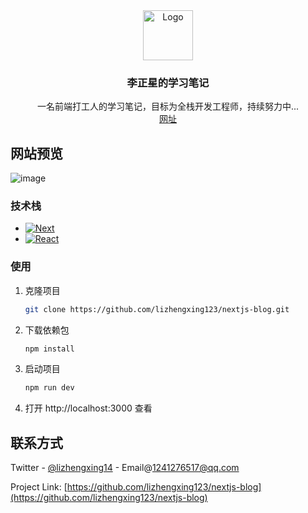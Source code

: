 <div align="center">
  <a href="https://github.com/lizhengxing123/nextjs-blog">
    <img src="https://github.com/othneildrew/Best-README-Template/blob/master/images/logo.png" alt="Logo" width="80" height="80">
  </a>

<h3 align="center">李正星的学习笔记</h3>

  <p align="center">
    一名前端打工人的学习笔记，目标为全栈开发工程师，持续努力中...
    <br />
    <a href="https://nextjs-blog-59j0ej2si-lizhengxing123.vercel.app/">网址</a>
  </p>
</div>

## 网站预览

![image](https://user-images.githubusercontent.com/55375948/209800976-fc34c4d0-a3f3-4113-bfba-9130d5c260f9.png)

### 技术栈

* [![Next][Next.js]][Next-url]
* [![React][React.js]][React-url]

### 使用

1. 克隆项目
   ```sh
   git clone https://github.com/lizhengxing123/nextjs-blog.git
   ```
2. 下载依赖包
   ```sh
   npm install
   ```
1. 启动项目
   ```sh
   npm run dev
   ```
4. 打开 http://localhost:3000 查看

## 联系方式

Twitter - [@lizhengxing14](https://twitter.com/lizhengxing14) - Email@1241276517@qq.com

Project Link: [https://github.com/lizhengxing123/nextjs-blog](https://github.com/lizhengxing123/nextjs-blog)

[contributors-shield]: https://img.shields.io/github/contributors/lizhengxing123/nextjs-blog.svg?style=for-the-badge
[contributors-url]: https://github.com/lizhengxing123/nextjs-blog/graphs/contributors
[forks-shield]: https://img.shields.io/github/forks/lizhengxing123/nextjs-blog.svg?style=for-the-badge
[forks-url]: https://github.com/lizhengxing123/nextjs-blog/network/members
[stars-shield]: https://img.shields.io/github/stars/lizhengxing123/nextjs-blog.svg?style=for-the-badge
[stars-url]: https://github.com/lizhengxing123/nextjs-blog/stargazers
[issues-shield]: https://img.shields.io/github/issues/lizhengxing123/nextjs-blog.svg?style=for-the-badge
[issues-url]: https://github.com/lizhengxing123/nextjs-blog/issues
[license-shield]: https://img.shields.io/github/license/lizhengxing123/nextjs-blog.svg?style=for-the-badge
[license-url]: https://github.com/lizhengxing123/nextjs-blog/blob/master/LICENSE.txt
[linkedin-shield]: https://img.shields.io/badge/-LinkedIn-black.svg?style=for-the-badge&logo=linkedin&colorB=555
[linkedin-url]: https://linkedin.com/in/linkedin_username
[product-screenshot]: images/screenshot.png
[Next.js]: https://img.shields.io/badge/next.js-000000?style=for-the-badge&logo=nextdotjs&logoColor=white
[Next-url]: https://nextjs.org/
[React.js]: https://img.shields.io/badge/React-20232A?style=for-the-badge&logo=react&logoColor=61DAFB
[React-url]: https://reactjs.org/
[Vue.js]: https://img.shields.io/badge/Vue.js-35495E?style=for-the-badge&logo=vuedotjs&logoColor=4FC08D
[Vue-url]: https://vuejs.org/
[Angular.io]: https://img.shields.io/badge/Angular-DD0031?style=for-the-badge&logo=angular&logoColor=white
[Angular-url]: https://angular.io/
[Svelte.dev]: https://img.shields.io/badge/Svelte-4A4A55?style=for-the-badge&logo=svelte&logoColor=FF3E00
[Svelte-url]: https://svelte.dev/
[Laravel.com]: https://img.shields.io/badge/Laravel-FF2D20?style=for-the-badge&logo=laravel&logoColor=white
[Laravel-url]: https://laravel.com
[Bootstrap.com]: https://img.shields.io/badge/Bootstrap-563D7C?style=for-the-badge&logo=bootstrap&logoColor=white
[Bootstrap-url]: https://getbootstrap.com
[JQuery.com]: https://img.shields.io/badge/jQuery-0769AD?style=for-the-badge&logo=jquery&logoColor=white
[JQuery-url]: https://jquery.com 

